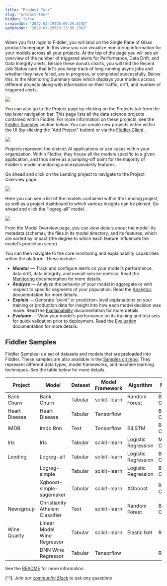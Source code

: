```yaml
---
title: "Product Tour"
slug: "product-tour"
hidden: false
createdAt: "2022-04-19T20:09:29.819Z"
updatedAt: "2022-07-29T19:23:38.236Z"
---
```

When you first login to Fiddler, you will land on the Single Pane of Glass product homepage. In this view you can visualize monitoring information for your models across all your projects. At the top of the page you will see an overview of the number of triggered alerts for Performance, Data Drift, and Data Integrity alerts. Beside these donuts charts, you will find the Recent Job Status card that let's you keep track of long running async jobs and whether they have failed, are in progress, or completed successfully. Below this, is the Monitoring Summary table which displays your models across different projects along with information on their traffic, drift, and number of triggered alerts.

![](https://files.readme.io/2e4fb2f-Screen_Shot_2022-07-29_at_12.01.29_PM.png)

You can also go to the Project page by clicking on the Projects tab from the top lever navigation bar. This page lists all the data science projects contained within Fiddler. For more information on these projects, see the [Fiddler Samples](doc:product-tour#fiddler-samples)  section below. You can create new projects either within the UI (by clicking the “Add Project” button) or via the [Fiddler Client](ref:about-the-fiddler-client) .

![](https://files.readme.io/6b0dc77-Screen_Shot_2022-07-29_at_12.01.57_PM.png)

Projects represent the distinct AI applications or use cases within your organization. Within Fiddler, they house all the models specific to a given application, and thus serve as a jumping-off point for the majority of Fiddler’s model monitoring and explainability features.

Go ahead and click on the Lending project to navigate to the Project Overview page.

![](https://files.readme.io/0b7afc0-Screen_Shot_2022-07-29_at_12.02.47_PM.png)

Here you can see a list of the models contained within the Lending project, as well as a project dashboard to which various insights can be pinned. Go ahead and click the “logreg-all” model.

![](https://files.readme.io/fa956eb-Screen_Shot_2022-07-29_at_12.02.19_PM.png)

From the Model Overview page, you can view details about the model: its metadata (schema), the files in its model directory, and its features, which are sorted by impact (the degree to which each feature influences the model’s prediction score).

You can then navigate to the core monitoring and explainability capabilities within the platform. These include:

- **_Monitor_** — Track and configure alerts on your model’s performance, data drift, data integrity, and overall service metrics. Read the [Monitoring](doc:monitoring) documentation for more details.
- **_Analyze_** — Analyze the behavior of your model in aggregate or with respect to specific segments of your population. Read the [Analytics](doc:analytics) documentation for more details.
- **_Explain_** — Generate “point” or prediction-level explanations on your training or production data for insight into how each model decision was made. Read the [Explainability](doc:explainability) documentation for more details.
- **_Evaluate_** — View your model’s performance on its training and test sets for quick validation prior to deployment. Read the [Evaluation](doc:evaluation) documentation for more details.

Fiddler Samples
---------------

Fiddler Samples is a set of datasets and models that are preloaded into Fiddler. These samples are also available in the [Samples git repo](https://github.com/fiddler-labs/fiddler-samples/tree/master/content_root/samples). They represent different data types, model frameworks, and machine learning techniques. See the table below for more details.

| **Project**   | **Model**                       | **Dataset** | **Model Framework** | **Algorithm**       | **Model Task**             | **Explanation Algos** |
| ------------- | ------------------------------- | ----------- | ------------------- | ------------------- | -------------------------- | --------------------- |
| Bank Churn    | Bank Churn                      | Tabular     | scikit-learn        | Random Forest       | Binary Classification      | Fiddler Shapley       |
| Heart Disease | Heart Disease                   | Tabular     | Tensorflow          |                     | Binary Classification      | Fiddler Shapley, IG   |
| IMDB          | Imdb Rnn                        | Text        | Tensorflow          | BiLSTM              | Binary Classfication       | Fiddler Shapley, IG   |
| Iris          | Iris                            | Tabular     | scikit-learn        | Logistic Regression | Multi-class Classification | Fiddler Shapley       |
| Lending       | Logreg-all                      | Tabular     | scikit-learn        | Logistic Regression | Binary Classification      | Fiddler Shapley       |
|               | Logreg-simple                   | Tabular     | scikit-learn        | Logistic Regression | Binary Classification      | Fiddler Shapley       |
|               | Xgboost-simple-sagemaker        | Tabular     | scikit-learn        | XGboost             | Binary Classification      | Fiddler Shapley       |
| Newsgroup     | Christianity Atheism Classifier | Text        | scikit-learn        | Random Forest       | Binary Classification      | Fiddler Shapley       |
| Wine Quality  | Linear Model Wine Regressor     | Tabular     | scikit-learn        | Elastic Net         | Regression                 | Fiddler Shapley       |
|               | DNN Wine Regressor              | Tabular     | Tensorflow          |                     | Regression                 | Fiddler Shapley       |

See the [README](https://github.com/fiddler-labs/fiddler-samples/blob/master/README.md) for more information.

[^1]\: _Join our [community Slack](http://fiddler-community.slack.com/) to ask any questions_